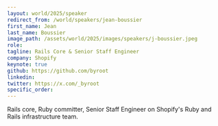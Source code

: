 ```yaml
---
layout: world/2025/speaker
redirect_from: /world/speakers/jean-boussier
first_name: Jean
last_name: Boussier
image_path: /assets/world/2025/images/speakers/j-boussier.jpeg
role: 
tagline: Rails Core & Senior Staff Engineer
company: Shopify
keynote: true
github: https://github.com/byroot
linkedin:
twitter: https://x.com/_byroot
specific_order:
---
```


Rails core, Ruby committer, Senior Staff Engineer on Shopify's Ruby and Rails infrastructure team.
